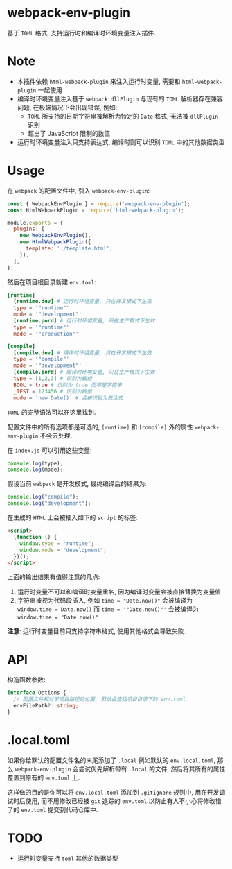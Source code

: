 # webpack-env-plugin

基于 `TOML` 格式, 支持运行时和编译时环境变量注入插件.

# Note

- 本插件依赖 `html-webpack-plugin` 来注入运行时变量, 需要和 `html-webpack-plugin` 一起使用
- 编译时环境变量注入基于 `webpack.dllPlugin` 与现有的 `TOML` 解析器存在兼容问题, 在极端情况下会出现错误, 例如:
  - `TOML` 所支持的日期字符串被解析为特定的 `Date` 格式, 无法被 `dllPlugin` 识别
  - 超出了 JavaScript 限制的数值
- 运行时环境变量注入只支持表达式, 编译时则可以识别 `TOML` 中的其他数据类型

# Usage

在 `webpack` 的配置文件中, 引入 `webpack-env-plugin`:

```javascript
const { WebpackEnvPlugin } = require('webpack-env-plugin');
const HtmlWebpackPlugin = require('html-webpack-plugin');

module.exports = {
  plugins: [
    new WebpackEnvPlugin(),
    new HtmlWebpackPlugin({
      template: './template.html',
    }),
  ],
};
```

然后在项目根目录新建 `env.toml`:

```toml
[runtime]
  [runtime.dev] # 运行时环境变量, 只在开发模式下生效
  type = '"runtime"'
  mode = '"development"'
  [runtime.pord] # 运行时环境变量, 只在生产模式下生效
  type = '"runtime"'
  mode = '"production"'

[compile]
  [compile.dev] # 编译时环境变量, 只在开发模式下生效
  type = '"compile"'
  mode = '"development"'
  [compile.pord] # 编译时环境变量, 只在生产模式下生效
  type = [1,2,3] # 识别为数组
  BOOL = true # 识别为 true 而不是字符串
  _TEST = 123456 # 识别为数值
  mode = 'new Date()' # 会被识别为表达式
```

`TOML` 的完整语法可以在[这里](https://toml.io/en/)找到.

配置文件中的所有选项都是可选的, `[runtime]` 和 `[compile]` 外的属性 `webpack-env-plugin` 不会去处理.

在 `index.js` 可以引用这些变量:

```javascript
console.log(type);
console.log(mode);
```

假设当前 `webpack` 是开发模式, 最终编译后的结果为:

```javascript
console.log("compile");
console.log("development");
```

在生成的 `HTML` 上会被插入如下的 `script` 的标签:

```html
<script>
  (function () {
    window.type = "runtime";
    window.mode = "development";
  })();
</script>
```

上面的输出结果有值得注意的几点:

1. 运行时变量不可以和编译时变量重名, 因为编译时变量会被直接替换为变量值
2. 字符串被视为代码段插入, 例如 `time = "Date.now()"` 会被编译为 `window.time = Date.now()` 而 `time = '"Date.now()"'` 会被编译为 `window.time = "Date.now()"`

**注意**: 运行时变量目前只支持字符串格式, 使用其他格式会导致失败.

# API

构造函数参数:

```typescript
interface Options {
  // 配置文件相对于项目路径的位置, 默认会查找项目目录下的 env.toml
  envFilePath?: string;
}
```

# .local.toml

如果你给默认的配置文件名的末尾添加了 `.local` 例如默认的 `env.local.toml`, 那么 `webpack-env-plugin` 会尝试优先解析带有 `.local` 的文件, 然后将其所有的属性覆盖到原有的 `env.toml` 上.

这样做的目的是你可以将 `env.local.toml` 添加到 `.gitignore` 规则中, 用在开发调试时后使用, 而不用修改已经被 `git` 追踪的 `env.toml` 以防止有人不小心将修改错了的 `env.toml` 提交到代码仓库中.

# TODO

- 运行时变量支持 `toml` 其他的数据类型
